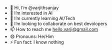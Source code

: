 - 👋 Hi, I’m @varjithsanjay
- 👀 I’m interested in AI
- 🌱 I’m currently learning AI/Tech
- 💞️ I’m looking to collaborate on best devolopers 
- 📫 How to reach me hello.varji@gmail.com 
- 😄 Pronouns: He/Him
- ⚡ Fun fact: I know nothing

<!---
varjithsanjay/varjithsanjay is a ✨ special ✨ repository because its `README.md` (this file) appears on your GitHub profile.
You can click the Preview link to take a look at your changes.
--->

